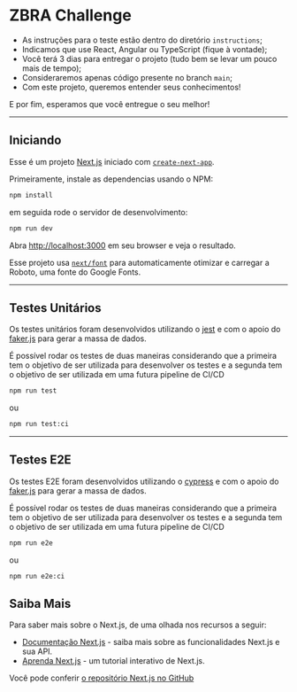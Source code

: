 # ZBRA Challenge

- As instruções para o teste estão dentro do diretório `instructions`;
- Indicamos que use React, Angular ou TypeScript (fique à vontade);
- Você terá 3 dias para entregar o projeto (tudo bem se levar um pouco mais de tempo);
- Consideraremos apenas código presente no branch `main`;
- Com este projeto, queremos entender seus conhecimentos!

E por fim, esperamos que você entregue o seu melhor!

---

## Iniciando

Esse é um projeto [Next.js](https://nextjs.org/) iniciado com [`create-next-app`](https://github.com/vercel/next.js/tree/canary/packages/create-next-app).

Primeiramente, instale as dependencias usando o NPM:

```bash
npm install
```

em seguida rode o servidor de desenvolvimento:

```bash
npm run dev
```

Abra [http://localhost:3000](http://localhost:3000) em seu browser e veja o resultado.

Esse projeto usa [`next/font`](https://nextjs.org/docs/basic-features/font-optimization) para automaticamente otimizar e carregar a Roboto, uma fonte do Google Fonts.

---
## Testes Unitários
Os testes unitários foram desenvolvidos utilizando o [jest](https://jestjs.io/) e com o apoio do [faker.js](https://fakerjs.dev/) para gerar a massa de dados.

É possível rodar os testes de duas maneiras considerando que a primeira tem o objetivo de ser utilizada para desenvolver os testes e a segunda tem o objetivo de ser utilizada em uma futura pipeline de CI/CD

```bash
npm run test
```

ou

```bash
npm run test:ci
```

---
## Testes E2E
Os testes E2E foram desenvolvidos utilizando o [cypress](https://www.cypress.io/) e com o apoio do [faker.js](https://fakerjs.dev/) para gerar a massa de dados.

É possível rodar os testes de duas maneiras considerando que a primeira tem o objetivo de ser utilizada para desenvolver os testes e a segunda tem o objetivo de ser utilizada em uma futura pipeline de CI/CD

```bash
npm run e2e
```

ou

```bash
npm run e2e:ci
```

## Saiba Mais

Para saber mais sobre o Next.js, de uma olhada nos recursos a seguir:

- [Documentação Next.js](https://nextjs.org/docs) - saiba mais sobre as funcionalidades Next.js e sua API.
- [Aprenda Next.js](https://nextjs.org/learn) - um tutorial interativo de Next.js.

Você pode conferir [o repositório Next.js no GitHub](https://github.com/vercel/next.js/)
